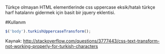 Türkçe olmayan HTML elementlerinde css uppercase eksik/hatalı türkçe harf hatalarını gidermek için basit bir jquery eklentisi.

#Kullanım

```javascript
$('body').turkishUppercaseTransform();
```

Kaynak: http://stackoverflow.com/questions/3777443/css-text-transform-not-working-properly-for-turkish-characters